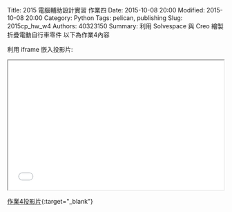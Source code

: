 Title: 2015 電腦輔助設計實習 作業四
Date: 2015-10-08 20:00
Modified: 2015-10-08 20:00
Category: Python
Tags: pelican, publishing
Slug: 2015cp_hw_w4
Authors: 40323150
Summary: 利用 Solvespace 與 Creo 繪製折疊電動自行車零件
以下為作業4內容

利用 iframe 嵌入投影片:

<iframe src="simplest.html" width="500" height="300"></iframe>

[作業4投影片](simplest.html){:target="_blank"}
